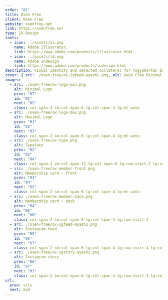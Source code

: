 ```yaml
---
order: "01"
title: Oxen Free
client: Oxen Free
website: oxenfree.net
link: https://oxenfree.net
type: ID Design
tools:
  - icon: ../assets/ai.png
    name: Adobe Illustrator,
    link: https://www.adobe.com/products/illustrator.html
  - icon: ../assets/id.png
    name: Adobe Indesign
    link: https://www.adobe.com/products/indesign.html
description: Visual identity and selected collateral for Yogyakartan bar & kitchen.
cover: { src: ./oxen-free/ox-igfeed-ayash2.png, alt: Oxen Free Minimal Logo }
images:
  - src: ./oxen-free/ox-logo-min.png
    alt: Minimal Logo
    prev: "07"
    id: "01"
    next: "02"
    class: col-span-2 sm:col-span-6 lg:col-span-4 lg:mt-auto
  - src: ./oxen-free/ox-logo-max.png
    alt: Maximal Logo
    prev: "01"
    id: "02"
    next: "03"
    class: col-span-2 sm:col-span-6 lg:col-span-4 lg:mt-auto
  - src: ./oxen-free/ox-type.png
    alt: Typeface
    prev: "02"
    id: "03"
    next: "04"
    class: col-span-2 sm:col-span-12 lg:col-span-8 lg:row-start-2 lg:row-span-2 lg:col-start-1
  - src: ./oxen-free/ox-member-front.png
    alt: Membership card - front
    prev: "03"
    id: "04"
    next: "05"
    class: col-span-2 sm:col-span-6 lg:col-span-4 lg:mt-auto
  - src: ./oxen-free/ox-member-back.png
    alt: Membership card - back
    prev: "04"
    id: "05"
    next: "06"
    class: col-span-2 sm:col-span-6 lg:col-span-4 lg:row-start-2
  - src: ./oxen-free/ox-igfeed-ayash2.png
    alt: Instagram feed
    prev: "05"
    id: "06"
    next: "07"
    class: col-span-2 sm:col-span-6 lg:col-span-4 lg:row-start-4 lg:col-start-5
  - src: ./oxen-free/ox-igstory-ayash2.png
    alt: Instagram story
    prev: "06"
    id: "07"
    next: "01"
    class: col-span-2 sm:col-span-6 lg:col-span-4 lg:row-start-3 lg:col-start-9 lg:row-span-2
url:
  prev: silv
  next: mod
---
```

